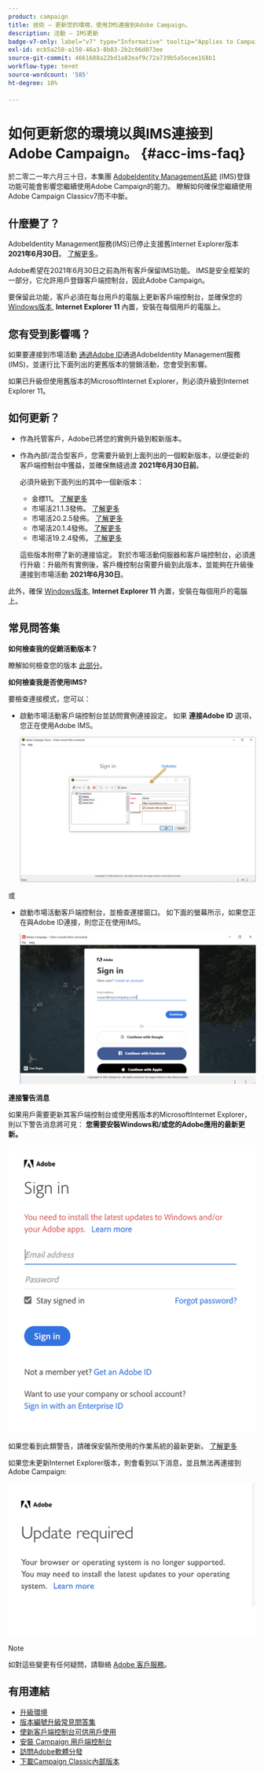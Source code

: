 ```yaml
---
product: campaign
title: 技術 — 更新您的環境，使用IMS連接到Adobe Campaign。
description: 活動 — IMS更新
badge-v7-only: label="v7" type="Informative" tooltip="Applies to Campaign Classic v7 only"
exl-id: ecb5a258-a150-46a3-8b83-2b2c06d873ee
source-git-commit: 4661688a22bd1a82eaf9c72a739b5a5ecee168b1
workflow-type: tm+mt
source-wordcount: '585'
ht-degree: 10%

---
```


# 如何更新您的環境以與IMS連接到Adobe Campaign。 {#acc-ims-faq}



於二零二一年六月三十日，本集團 [AdobeIdentity Management系統](https://helpx.adobe.com/enterprise/using/identity.html) (IMS)登錄功能可能會影響您繼續使用Adobe Campaign的能力。 瞭解如何確保您繼續使用Adobe Campaign Classicv7而不中斷。

## 什麼變了？

AdobeIdentity Management服務(IMS)已停止支援舊Internet Explorer版本 **2021年6月30日**。 [了解更多](https://helpx.adobe.com/x-productkb/global/update-operating-system-and-browser.html)。

Adobe希望在2021年6月30日之前為所有客戶保留IMS功能。 IMS是安全框架的一部分，它允許用戶登錄客戶端控制台，因此Adobe Campaign。

要保留此功能，客戶必須在每台用戶的電腦上更新客戶端控制台，並確保您的 [Windows版本](../../rn/using/compatibility-matrix.md#ClientConsoleoperatingsystems), **Internet Explorer 11** 內置，安裝在每個用戶的電腦上。

## 您有受到影響嗎？

如果要連接到市場活動 [通過Adobe ID](../../integrations/using/about-adobe-id.md)通過AdobeIdentity Management服務(IMS)，並運行比下面列出的更舊版本的營銷活動，您會受到影響。

如果已升級但使用舊版本的MicrosoftInternet Explorer，則必須升級到Internet Explorer 11。

## 如何更新？

* 作為托管客戶，Adobe已將您的實例升級到較新版本。

* 作為內部/混合型客戶，您需要升級到上面列出的一個較新版本，以便從新的客戶端控制台中獲益，並確保無縫過渡 **2021年6月30日前**。

   必須升級到下面列出的其中一個新版本：

   * 金標11。 [了解更多](../../rn/using/gold-standard.md)
   * 市場活21.1.3發佈。 [了解更多](../../rn/using/latest-release.md)
   * 市場活20.2.5發佈。 [了解更多](../../rn/using/release--2020.md#release-20-2-5-build-9188)
   * 市場活20.1.4發佈。 [了解更多](../../rn/using/release--2020.md#release-20-1-4-build-9126)
   * 市場活19.2.4發佈。 [了解更多](../../rn/using/release--2019.md#release-19-2-4-build-9082)

   這些版本附帶了新的連接協定。 對於市場活動伺服器和客戶端控制台，必須進行升級：升級所有實例後，客戶機控制台需要升級到此版本，並能夠在升級後連接到市場活動 **2021年6月30日**。

此外，確保 [Windows版本](../../rn/using/compatibility-matrix.md#ClientConsoleoperatingsystems), **Internet Explorer 11** 內置，安裝在每個用戶的電腦上。

## 常見問答集

**如何檢查我的促銷活動版本？**

瞭解如何檢查您的版本 [此部分](../../platform/using/launching-adobe-campaign.md#getting-your-campaign-version)。


**如何檢查我是否使用IMS?**

要檢查連接模式，您可以：

* 啟動市場活動客戶端控制台並訪問實例連接設定。 如果 **連接Adobe ID** 選項，您正在使用Adobe IMS。

   ![](../../integrations/using/assets/ims_1.png)

或

* 啟動市場活動客戶端控制台，並檢查連接窗口。 如下面的螢幕所示，如果您正在與Adobe ID連接，則您正在使用IMS。

   ![](../../integrations/using/assets/adobeID.png)

**連接警告消息**

如果用戶需要更新其客戶端控制台或使用舊版本的MicrosoftInternet Explorer，則以下警告消息將可見： **您需要安裝Windows和/或您的Adobe應用的最新更新。**

![](../../integrations/using/assets/do-not-localize/errorMsg.png)

如果您看到此類警告，請確保安裝所使用的作業系統的最新更新。 [了解更多](https://helpx.adobe.com/x-productkb/global/update-operating-system-and-browser.html)

如果您未更新Internet Explorer版本，則會看到以下消息，並且無法再連接到Adobe Campaign:

![](../../integrations/using/assets/do-not-localize/errorUpdateReq.png)

>[!NOTE]
>
>如對這些變更有任何疑問，請聯絡 [Adobe 客戶服務](https://helpx.adobe.com/tw/enterprise/admin-guide.html/enterprise/using/support-for-experience-cloud.ug.html)。

## 有用連結

* [升級環境](../../production/using/build-upgrade.md)
* [版本編號升級常見問答集](../../platform/using/faq-build-upgrade.md)
* [使新客戶端控制台可供用戶使用](../../installation/using/client-console-availability-for-windows.md)
* [安裝 Campaign 用戶端控制台](../../installation/using/installing-the-client-console.md)
* [訪問Adobe軟體分發](https://experienceleague.adobe.com/docs/experience-cloud/software-distribution/home.html?lang=zh-Hant)
* [下載Campaign Classic內部版本](https://experience.adobe.com/#/downloads/content/software-distribution/en/campaign.html)
